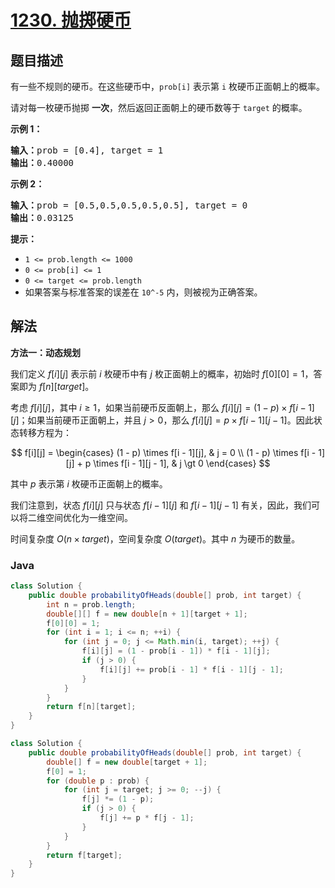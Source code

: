 # [1230. 抛掷硬币](https://leetcode.cn/problems/toss-strange-coins)

## 题目描述

<p>有一些不规则的硬币。在这些硬币中，<code>prob[i]</code>&nbsp;表示第&nbsp;<code>i</code>&nbsp;枚硬币正面朝上的概率。</p>

<p>请对每一枚硬币抛掷&nbsp;<strong>一次</strong>，然后返回正面朝上的硬币数等于&nbsp;<code>target</code>&nbsp;的概率。</p>

<p><strong>示例 1：</strong></p>

<pre><strong>输入：</strong>prob = [0.4], target = 1
<strong>输出：</strong>0.40000
</pre>

<p><strong>示例 2：</strong></p>

<pre><strong>输入：</strong>prob = [0.5,0.5,0.5,0.5,0.5], target = 0
<strong>输出：</strong>0.03125
</pre>

<p><strong>提示：</strong></p>

<ul>
	<li><code>1 &lt;= prob.length &lt;= 1000</code></li>
	<li><code>0 &lt;= prob[i] &lt;= 1</code></li>
	<li><code>0 &lt;= target&nbsp;</code><code>&lt;= prob.length</code></li>
	<li>如果答案与标准答案的误差在&nbsp;<code>10^-5</code>&nbsp;内，则被视为正确答案。</li>
</ul>

## 解法

**方法一：动态规划**

我们定义 $f[i][j]$ 表示前 $i$ 枚硬币中有 $j$ 枚正面朝上的概率，初始时 $f[0][0]=1$，答案即为 $f[n][target]$。

考虑 $f[i][j]$，其中 $i \geq 1$，如果当前硬币反面朝上，那么 $f[i][j] = (1 - p) \times f[i - 1][j]$；如果当前硬币正面朝上，并且 $j \gt 0$，那么 $f[i][j] = p \times f[i - 1][j - 1]$。因此状态转移方程为：

$$
f[i][j] = \begin{cases}
(1 - p) \times f[i - 1][j], & j = 0 \\
(1 - p) \times f[i - 1][j] + p \times f[i - 1][j - 1], & j \gt 0
\end{cases}
$$

其中 $p$ 表示第 $i$ 枚硬币正面朝上的概率。

我们注意到，状态 $f[i][j]$ 只与状态 $f[i - 1][j]$ 和 $f[i - 1][j - 1]$ 有关，因此，我们可以将二维空间优化为一维空间。

时间复杂度 $O(n \times target)$，空间复杂度 $O(target)$。其中 $n$ 为硬币的数量。

### **Java**

```java
class Solution {
    public double probabilityOfHeads(double[] prob, int target) {
        int n = prob.length;
        double[][] f = new double[n + 1][target + 1];
        f[0][0] = 1;
        for (int i = 1; i <= n; ++i) {
            for (int j = 0; j <= Math.min(i, target); ++j) {
                f[i][j] = (1 - prob[i - 1]) * f[i - 1][j];
                if (j > 0) {
                    f[i][j] += prob[i - 1] * f[i - 1][j - 1];
                }
            }
        }
        return f[n][target];
    }
}
```

```java
class Solution {
    public double probabilityOfHeads(double[] prob, int target) {
        double[] f = new double[target + 1];
        f[0] = 1;
        for (double p : prob) {
            for (int j = target; j >= 0; --j) {
                f[j] *= (1 - p);
                if (j > 0) {
                    f[j] += p * f[j - 1];
                }
            }
        }
        return f[target];
    }
}
```
